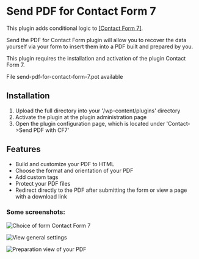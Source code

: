 # Send PDF for Contact Form 7

This plugin adds conditional logic to <a href="https://wordpress.org/plugins/contact-form-7/">[Contact Form 7]</a>.

Send the PDF for Contact Form plugin will allow you to recover the data yourself via your form to insert them into a PDF built and prepared by you.

This plugin requires the installation and activation of the plugin Contact Form 7.

File send-pdf-for-contact-form-7.pot available

## Installation

1. Upload the full directory into your '/wp-content/plugins' directory
2. Activate the plugin at the plugin administration page
3. Open the plugin configuration page, which is located under 'Contact->Send PDF with CF7'

## Features

- Build and customize your PDF to HTML
- Choose the format and orientation of your PDF
- Add custom tags
- Protect your PDF files
- Redirect directly to the PDF after submitting the form or view a page with a download link

### Some screenshots:

![Choice of form Contact Form 7](https://ps.w.org/send-pdf-for-contact-form-7/assets/screenshot-1.png)

![View general settings](https://ps.w.org/send-pdf-for-contact-form-7/assets/screenshot-2.png)

![Preparation view of your PDF](https://ps.w.org/send-pdf-for-contact-form-7/assets/screenshot-3.png)
